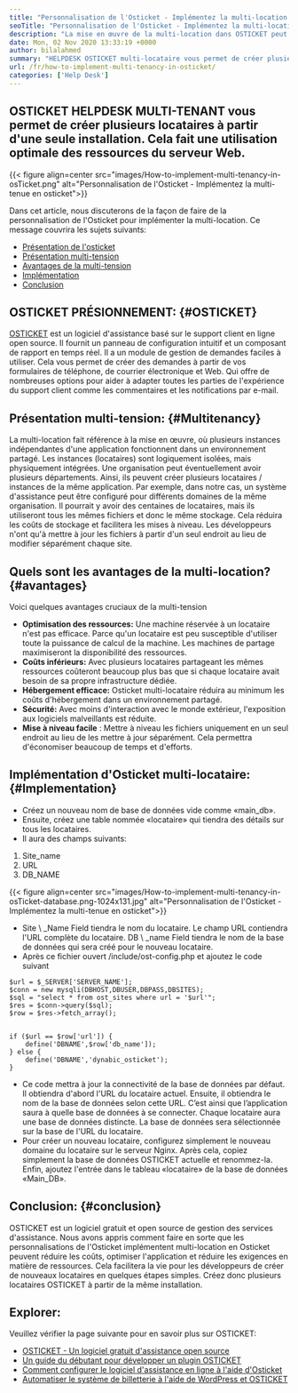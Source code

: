 ```yaml
---
title: "Personnalisation de l'Osticket - Implémentez la multi-location en osticket" 
seoTitle: "Personnalisation de l'Osticket - Implémentez la multi-location en osticket" 
description: "La mise en œuvre de la multi-location dans OSTICKET peut réduire les coûts et l'utilisation des ressources. Dans cet article, nous ferons une personnalisation de l'osticket pour atteindre la multi-location." 
date: Mon, 02 Nov 2020 13:33:19 +0000
author: bilalahmed
summary: "HELPDESK OSTICKET multi-locataire vous permet de créer plusieurs locataires à partir d'une seule installation. Cela fait une utilisation optimale des ressources du serveur Web." 
url: /fr/how-to-implement-multi-tenancy-in-osticket/
categories: ['Help Desk']
---
```


## OSTICKET HELPDESK MULTI-TENANT vous permet de créer plusieurs locataires à partir d'une seule installation. Cela fait une utilisation optimale des ressources du serveur Web.

{{< figure align=center src="images/How-to-implement-multi-tenancy-in-osTicket.png" alt="Personnalisation de l'Osticket - Implémentez la multi-tenue en osticket">}}

Dans cet article, nous discuterons de la façon de faire de la personnalisation de l'Osticket pour implémenter la multi-location. Ce message couvrira les sujets suivants:
  * [Présentation de l'osticket][1]
  * [Présentation multi-tension][2]
  * [Avantages de la multi-tension][3]
  * [Implémentation][3]
  * [Conclusion][4]

## OSTICKET PRÉSIONNEMENT:   {#OSTICKET}
[OSTICKET][5] est un logiciel d'assistance basé sur le support client en ligne open source. Il fournit un panneau de configuration intuitif et un composant de rapport en temps réel. Il a un module de gestion de demandes faciles à utiliser. Cela vous permet de créer des demandes à partir de vos formulaires de téléphone, de courrier électronique et Web. Qui offre de nombreuses options pour aider à adapter toutes les parties de l'expérience du support client comme les commentaires et les notifications par e-mail.

## Présentation multi-tension:   {#Multitenancy}
La multi-location fait référence à la mise en œuvre, où plusieurs instances indépendantes d'une application fonctionnent dans un environnement partagé. Les instances (locataires) sont logiquement isolées, mais physiquement intégrées. Une organisation peut éventuellement avoir plusieurs départements. Ainsi, ils peuvent créer plusieurs locataires / instances de la même application. Par exemple, dans notre cas, un système d'assistance peut être configuré pour différents domaines de la même organisation. Il pourrait y avoir des centaines de locataires, mais ils utiliseront tous les mêmes fichiers et donc le même stockage. Cela réduira les coûts de stockage et facilitera les mises à niveau. Les développeurs n'ont qu'à mettre à jour les fichiers à partir d'un seul endroit au lieu de modifier séparément chaque site.

## Quels sont les avantages de la multi-location?   {#avantages}
Voici quelques avantages cruciaux de la multi-tension
  * **Optimisation des ressources:**  Une machine réservée à un locataire n'est pas efficace. Parce qu'un locataire est peu susceptible d'utiliser toute la puissance de calcul de la machine. Les machines de partage maximiseront la disponibilité des ressources.
  * **Coûts inférieurs:**  Avec plusieurs locataires partageant les mêmes ressources coûteront beaucoup plus bas que si chaque locataire avait besoin de sa propre infrastructure dédiée.
  * **Hébergement efficace:**  Osticket multi-locataire réduira au minimum les coûts d'hébergement dans un environnement partagé.
  * **Sécurité:**  Avec moins d'interaction avec le monde extérieur, l'exposition aux logiciels malveillants est réduite.
  * **Mise à niveau facile** : Mettre à niveau les fichiers uniquement en un seul endroit au lieu de les mettre à jour séparément. Cela permettra d'économiser beaucoup de temps et d'efforts.

## Implémentation d'Osticket multi-locataire:   {#Implementation}
  * Créez un nouveau nom de base de données vide comme «main_db».
  * Ensuite, créez une table nommée «locataire» qui tiendra des détails sur tous les locataires.
  * Il aura des champs suivants:
  1. Site_name
  2. URL
  3. DB_NAME

{{< figure align=center src="images/How-to-implement-multi-tenancy-in-osTicket-database.png-1024x131.jpg" alt="Personnalisation de l'Osticket - Implémentez la multi-tenue en osticket">}}

  * Site \ _Name Field tiendra le nom du locataire. Le champ URL contiendra l'URL complète du locataire. DB \ _name Field tiendra le nom de la base de données qui sera créé pour le nouveau locataire.
  * Après ce fichier ouvert /include/ost-config.php et ajoutez le code suivant
```
$url = $_SERVER['SERVER_NAME'];
$conn = new mysqli(DBHOST,DBUSER,DBPASS,DBSITES);
$sql = "select * from ost_sites where url = '$url'";
$res = $conn->query($sql);
$row = $res->fetch_array();


if ($url == $row['url']) {
	define('DBNAME',$row['db_name']);
} else {
	define('DBNAME','dynabic_osticket');
}

```
  * Ce code mettra à jour la connectivité de la base de données par défaut. Il obtiendra d'abord l'URL du locataire actuel. Ensuite, il obtiendra le nom de la base de données selon cette URL. C’est ainsi que l’application saura à quelle base de données à se connecter. Chaque locataire aura une base de données distincte. La base de données sera sélectionnée sur la base de l'URL du locataire.
  * Pour créer un nouveau locataire, configurez simplement le nouveau domaine du locataire sur le serveur Nginx. Après cela, copiez simplement la base de données OSTICKET actuelle et renommez-la. Enfin, ajoutez l'entrée dans le tableau «locataire» de la base de données «Main_DB».

## Conclusion:   {#conclusion}
OSTICKET est un logiciel gratuit et open source de gestion des services d'assistance. Nous avons appris comment faire en sorte que les personnalisations de l'Osticket implémentent multi-location en Osticket peuvent réduire les coûts, optimiser l'application et réduire les exigences en matière de ressources. Cela facilitera la vie pour les développeurs de créer de nouveaux locataires en quelques étapes simples. Créez donc plusieurs locataires OSTICKET à partir de la même installation.

## Explorer:
Veuillez vérifier la page suivante pour en savoir plus sur OSTICKET:
  * [OSTICKET - Un logiciel gratuit d'assistance open source][5]
  * [Un guide du débutant pour développer un plugin OSTICKET][6]
  * [Comment configurer le logiciel d'assistance en ligne à l'aide d'Osticket][7]
  * [Automatiser le système de billetterie à l'aide de WordPress et OSTICKET][8]

  
[1]: #osticket
[2]: #multitenancy
[3]: #benefits
[4]: #conclusion
[5]: https://products.containerize.com/helpdesk/osticket
[6]: https://blog.containerize.com/helpdesk/how-to-develop-osticket-plugin-it-helpdesk-software/
[7]: https://blog.containerize.com/helpdesk/how-to-set-up-help-desk-system-using-osticket/
[8]: https://blog.containerize.com/blogging/automate-ticketing-system-using-wordpress-and-osticket/
